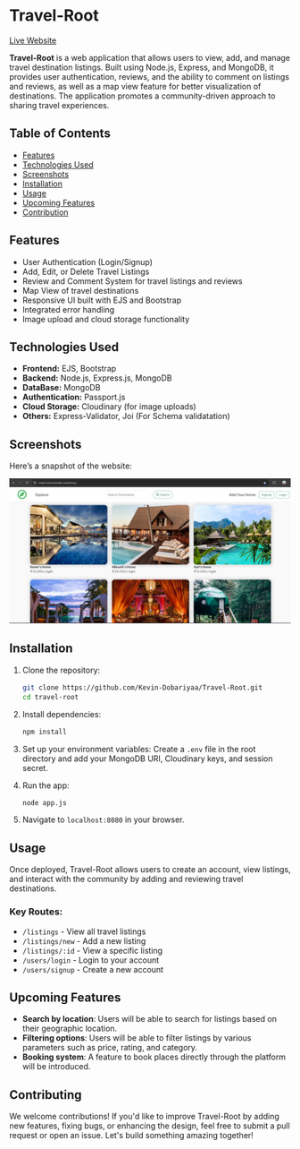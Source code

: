 
# Travel-Root


[Live Website](https://travel-root.onrender.com)

**Travel-Root** is a web application that allows users to view, add, and manage travel destination listings. Built using Node.js, Express, and MongoDB, it provides user authentication, reviews, and the ability to comment on listings and reviews, as well as a map view feature for better visualization of destinations. The application promotes a community-driven approach to sharing travel experiences.


## Table of Contents
- [Features](#features)
- [Technologies Used](#technologies-used)
- [Screenshots](#screenshots)
- [Installation](#installation)
- [Usage](#usage)
- [Upcoming Features](#upcoming-features)
- [Contribution](#Contributing)



## Features
- User Authentication (Login/Signup)
- Add, Edit, or Delete Travel Listings
- Review and Comment System for travel listings and reviews
- Map View of travel destinations
- Responsive UI built with EJS and Bootstrap
- Integrated error handling
- Image upload and cloud storage functionality


## Technologies Used
- **Frontend:** EJS, Bootstrap
- **Backend:** Node.js, Express.js, MongoDB
- **DataBase:** MongoDB
- **Authentication:** Passport.js
- **Cloud Storage:** Cloudinary (for image uploads)
- **Others:** Express-Validator, Joi (For Schema validatation)


## Screenshots

Here’s a snapshot of the website:

![Travel-Root Homepage](assets/Home-Page.png)

## Installation

1. Clone the repository:
    ```bash
    git clone https://github.com/Kevin-Dobariyaa/Travel-Root.git
    cd travel-root
    ```

2. Install dependencies:
    ```bash
    npm install
    ```

3. Set up your environment variables:
    Create a `.env` file in the root directory and add your MongoDB URI, Cloudinary keys, and session secret.

4. Run the app:
    ```bash
    node app.js
    ```

5. Navigate to `localhost:8080` in your browser.

## Usage

Once deployed, Travel-Root allows users to create an account, view listings, and interact with the community by adding and reviewing travel destinations.

### Key Routes:
- `/listings` - View all travel listings
- `/listings/new` - Add a new listing
- `/listings/:id` - View a specific listing
- `/users/login` - Login to your account
- `/users/signup` - Create a new account




## Upcoming Features

- **Search by location**: Users will be able to search for listings based on their geographic location.
- **Filtering options**: Users will be able to filter listings by various parameters such as price, rating, and category.
- **Booking system**: A feature to book places directly through the platform will be introduced.


## Contributing

We welcome contributions! If you'd like to improve Travel-Root by adding new features, fixing bugs, or enhancing the design, feel free to submit a pull request or open an issue. Let's build something amazing together!


